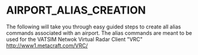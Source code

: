 # AIRPORT_ALIAS_CREATION

The following will take you through easy guided steps to create all alias commands associated with an airport. The alias commands are meant to be used for the VATSIM Netwok Virtual Radar Client "VRC" http://www1.metacraft.com/VRC/
